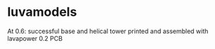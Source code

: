 # luvamodels

At 0.6: successful base and helical tower printed and assembled with lavapower 0.2 PCB
